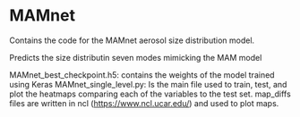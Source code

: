 # MAMnet

Contains the code for the MAMnet aerosol size distribution model. 

Predicts the size distributin seven modes mimicking the MAM model  


MAMnet_best_checkpoint.h5: contains the weights of the model trained using Keras
MAMnet_single_level.py: Is the main file used to train, test, and plot the heatmaps comparing each of the variables to the test set.
map_diffs files are written in ncl (https://www.ncl.ucar.edu/) and used to plot maps. 

